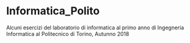 # Informatica_Polito
Alcuni esercizi del laboratorio di informatica al primo anno di Ingegneria Informatica al Politecnico di Torino, Autunno 2018
